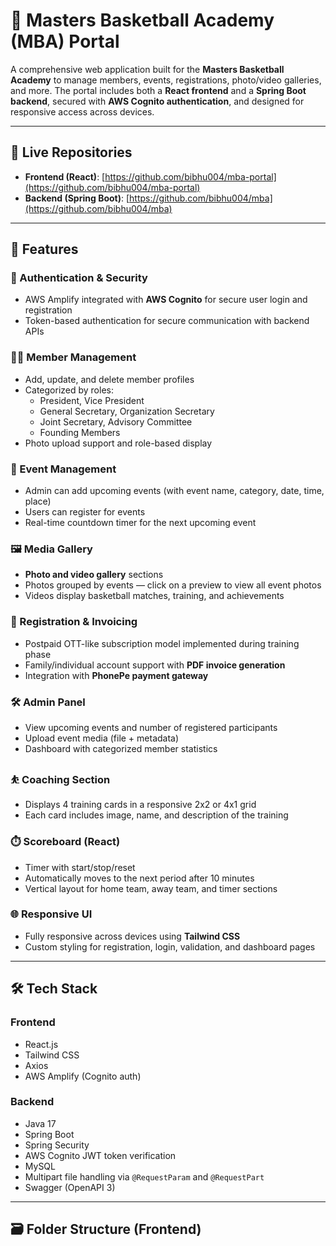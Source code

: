 # 🏀 Masters Basketball Academy (MBA) Portal

A comprehensive web application built for the **Masters Basketball Academy** to manage members, events, registrations, photo/video galleries, and more. The portal includes both a **React frontend** and a **Spring Boot backend**, secured with **AWS Cognito authentication**, and designed for responsive access across devices.

---

## 🔗 Live Repositories

- **Frontend (React)**: [https://github.com/bibhu004/mba-portal](https://github.com/bibhu004/mba-portal)
- **Backend (Spring Boot)**: [https://github.com/bibhu004/mba](https://github.com/bibhu004/mba)

---

## 🧩 Features

### 🔐 Authentication & Security
- AWS Amplify integrated with **AWS Cognito** for secure user login and registration
- Token-based authentication for secure communication with backend APIs

### 🧑‍💼 Member Management
- Add, update, and delete member profiles
- Categorized by roles:
  - President, Vice President
  - General Secretary, Organization Secretary
  - Joint Secretary, Advisory Committee
  - Founding Members
- Photo upload support and role-based display

### 📅 Event Management
- Admin can add upcoming events (with event name, category, date, time, place)
- Users can register for events
- Real-time countdown timer for the next upcoming event

### 🖼️ Media Gallery
- **Photo and video gallery** sections
- Photos grouped by events — click on a preview to view all event photos
- Videos display basketball matches, training, and achievements

### 🧾 Registration & Invoicing
- Postpaid OTT-like subscription model implemented during training phase
- Family/individual account support with **PDF invoice generation**
- Integration with **PhonePe payment gateway**

### 🛠️ Admin Panel
- View upcoming events and number of registered participants
- Upload event media (file + metadata)
- Dashboard with categorized member statistics

### ⛹️ Coaching Section
- Displays 4 training cards in a responsive 2x2 or 4x1 grid
- Each card includes image, name, and description of the training

### ⏱️ Scoreboard (React)
- Timer with start/stop/reset
- Automatically moves to the next period after 10 minutes
- Vertical layout for home team, away team, and timer sections

### 🌐 Responsive UI
- Fully responsive across devices using **Tailwind CSS**
- Custom styling for registration, login, validation, and dashboard pages

---

## 🛠️ Tech Stack

### Frontend
- React.js
- Tailwind CSS
- Axios
- AWS Amplify (Cognito auth)

### Backend
- Java 17
- Spring Boot
- Spring Security
- AWS Cognito JWT token verification
- MySQL
- Multipart file handling via `@RequestParam` and `@RequestPart`
- Swagger (OpenAPI 3)

---

## 🗃️ Folder Structure (Frontend)

